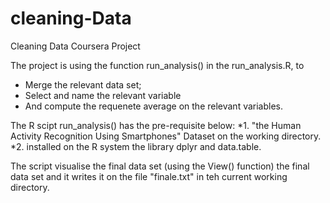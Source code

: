 # cleaning-Data
Cleaning Data Coursera Project  

The project is using the function run_analysis() in the run_analysis.R, to 
* Merge the relevant data set;
* Select and name the relevant variable
* And compute the requenete average on the relevant variables.

The R scipt run_analysis() has the pre-requisite below:
*1. "the Human Activity Recognition Using Smartphones" Dataset on the working directory.
*2. installed on the R system the library dplyr and data.table.

The script visualise the final data set (using the View() function) the 
final data set and it writes it on the file "finale.txt" in teh current working directory.

